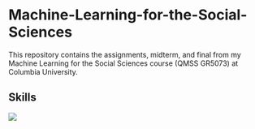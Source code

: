 # Machine-Learning-for-the-Social-Sciences
This repository contains the assignments, midterm, and final from my Machine Learning for the Social Sciences course (QMSS GR5073) at Columbia University. 

## Skills
![](https://img.shields.io/badge/Programming-Python-informational?style=flat&logo=3776AB:image/svg%2bxml;3776AB,<#3776AB>)
